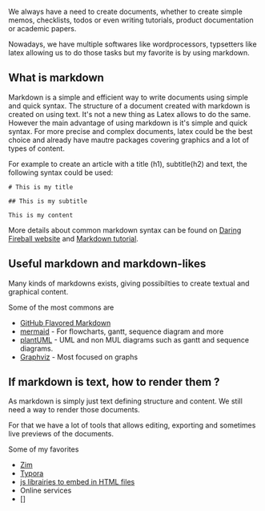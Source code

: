 We always have a need to create documents, whether to create simple memos, checklists, todos or even writing tutorials, product documentation or academic papers.

Nowadays, we have multiple softwares like wordprocessors, typsetters like latex allowing us to do those tasks but my favorite is by using markdown.

## What is markdown

Markdown is a simple and efficient way to write documents using simple and quick syntax. The structure of a document created with markdown is created on using text. It's not a new thing as Latex allows to do the same. However the main advantage of using markdown is it's simple and quick syntax. For more precise and complex documents, latex could be the best choice and already have mautre packages covering graphics and a lot of types of content.

For example to create an article with a title (h1), subtitle(h2) and text, the following syntax could be used: 
```
# This is my title

## This is my subtitle

This is my content
```

More details about common markdown syntax can be found on [Daring Fireball website](https://daringfireball.net/projects/markdown/syntax) and [Markdown tutorial](http://www.markdowntutorial.com/).

## Useful markdown and markdown-likes

Many kinds of markdowns exists, giving possibilties to create textual and graphical content.

Some of the most commons are 
- [GitHub Flavored Markdown](https://help.github.com/articles/about-writing-and-formatting-on-github/)
- [mermaid](https://knsv.github.io/mermaid/) - For flowcharts, gantt, sequence diagram and more
- [plantUML](http://plantuml.com/) - UML and non MUL diagrams such as gantt and sequence diagrams.
- [Graphviz](http://www.graphviz.org/) - Most focused on graphs

## If markdown is text, how to render them ? 

As markdown is simply just text defining structure and content. We still need a way to render those documents.

For that we have a lot of tools that allows editing, exporting and sometimes live previews of the documents.

Some of my favorites
- [Zim]()
- [Typora]()
- [js librairies to embed in HTML files]()
- Online services
 - []
